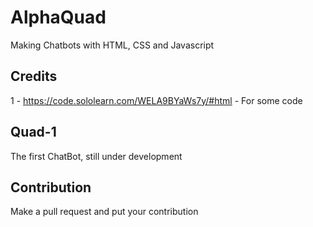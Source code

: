 # AlphaQuad
Making Chatbots with HTML, CSS and Javascript

## Credits 
1 - https://code.sololearn.com/WELA9BYaWs7y/#html - For some code

## Quad-1
The first ChatBot, still under development

## Contribution
Make a pull request and put your contribution
